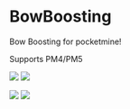 # BowBoosting
Bow Boosting for pocketmine! 

Supports PM4/PM5

[![](https://poggit.pmmp.io/shield.state/BowBoosting)](https://poggit.pmmp.io/p/BowBoosting)
<a href="https://poggit.pmmp.io/p/BowBoosting"><img src="https://poggit.pmmp.io/shield.state/BowBoosting"></a>

[![](https://poggit.pmmp.io/shield.api/BowBoosting)](https://poggit.pmmp.io/p/BowBoosting)
<a href="https://poggit.pmmp.io/p/BowBoosting"><img src="https://poggit.pmmp.io/shield.api/BowBoosting"></a>
